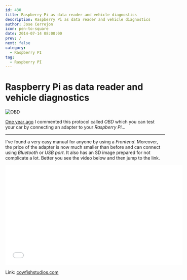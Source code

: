 ```yaml
---
id: 430
title: Raspberry Pi as data reader and vehicle diagnostics
description: Raspberry Pi as data reader and vehicle diagnostics
author: Jose Cerrejon
icon: pen-to-square
date: 2014-07-14 08:00:00
prev: /
next: false
category:
  - Raspberry PI
tag:
  - Raspberry PI
---
```


# Raspberry Pi as data reader and vehicle diagnostics

![OBD](/images/2014/07/obd.png)

[One year ago](/post.php?id=207) I commented this protocol called *OBD* which you can test your car by connecting an adapter to your *Raspberry Pi*...

- - -
I've found a very easy manual for anyone by using a *Frontend*. Moreover, the price of the adapter is now much smaller than before and can connect using *Bluetooth* or *USB port*. It also has an SD image prepared for not complicate a lot. Better you see the video below and then jump to the link.

<iframe width="560" height="315" src="//www.youtube.com/embed/UAwiVERLmDo" frameborder="0" allowfullscreen></iframe>

Link: [cowfishstudios.com](http://www.cowfishstudios.com/blog/obd-pi-raspberry-pi-displaying-car-diagnostics-obd-ii-data-on-an-aftermarket-head-unit)